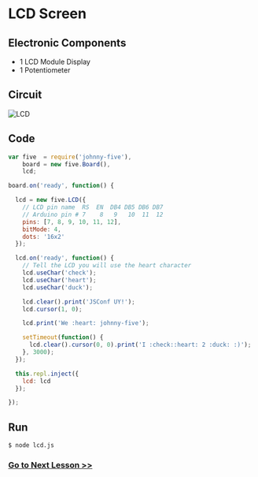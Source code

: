 # LCD Screen

## Electronic Components

- 1 LCD Module Display 
- 1 Potentiometer

## Circuit

![LCD](http://i.imgur.com/zJOxkWw.png)

## Code

``` js
var five  = require('johnny-five'),
    board = new five.Board(),
    lcd;

board.on('ready', function() {

  lcd = new five.LCD({
    // LCD pin name  RS  EN  DB4 DB5 DB6 DB7
    // Arduino pin # 7    8   9   10  11  12
    pins: [7, 8, 9, 10, 11, 12],
    bitMode: 4,
    dots: '16x2'
  });

  lcd.on('ready', function() {
    // Tell the LCD you will use the heart character
    lcd.useChar('check');
    lcd.useChar('heart');
    lcd.useChar('duck');

    lcd.clear().print('JSConf UY!');
    lcd.cursor(1, 0);

    lcd.print('We :heart: johnny-five');

    setTimeout(function() {
      lcd.clear().cursor(0, 0).print('I :check::heart: 2 :duck: :)');
    }, 3000);
  });

  this.repl.inject({
    lcd: lcd
  });

});
```

## Run

```
$ node lcd.js
```

### [Go to Next Lesson >>](../rgb/)
